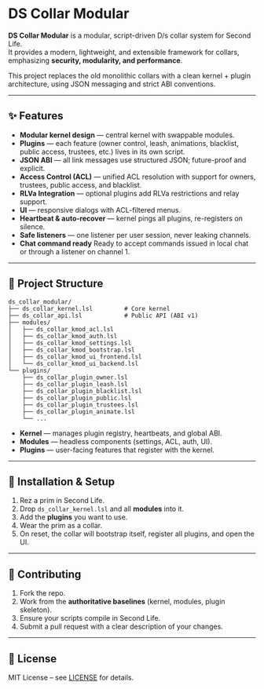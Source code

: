 # DS Collar Modular

**DS Collar Modular** is a modular, script-driven D/s collar system for Second Life.  
It provides a modern, lightweight, and extensible framework for collars, emphasizing **security, modularity, and performance**.  

This project replaces the old monolithic collars with a clean kernel + plugin architecture, using JSON messaging and strict ABI conventions.

---

## ✨ Features

- **Modular kernel design** — central kernel with swappable modules.  
- **Plugins** — each feature (owner control, leash, animations, blacklist, public access, trustees, etc.) lives in its own script.  
- **JSON ABI** — all link messages use structured JSON; future-proof and explicit.  
- **Access Control (ACL)** — unified ACL resolution with support for owners, trustees, public access, and blacklist.  
- **RLVa Integration** — optional plugins add RLVa restrictions and relay support.  
- **UI** — responsive dialogs with ACL-filtered menus.  
- **Heartbeat & auto-recover** — kernel pings all plugins, re-registers on silence.  
- **Safe listeners** — one listener per user session, never leaking channels.
- **Chat command ready** Ready to accept commands issued in local chat or through a listener on channel 1.  

---

## 📂 Project Structure

```
ds_collar_modular/
├── ds_collar_kernel.lsl         # Core kernel
├── ds_collar_api.lsl            # Public API (ABI v1)
├── modules/
│   ├── ds_collar_kmod_acl.lsl
│   ├── ds_collar_kmod_auth.lsl
│   ├── ds_collar_kmod_settings.lsl
│   ├── ds_collar_kmod_bootstrap.lsl
│   ├── ds_collar_kmod_ui_frontend.lsl
│   └── ds_collar_kmod_ui_backend.lsl
└── plugins/
    ├── ds_collar_plugin_owner.lsl
    ├── ds_collar_plugin_leash.lsl
    ├── ds_collar_plugin_blacklist.lsl
    ├── ds_collar_plugin_public.lsl
    ├── ds_collar_plugin_trustees.lsl
    ├── ds_collar_plugin_animate.lsl
    └── ...
```

- **Kernel** — manages plugin registry, heartbeats, and global ABI.  
- **Modules** — headless components (settings, ACL, auth, UI).  
- **Plugins** — user-facing features that register with the kernel.  

---

## 🚀 Installation & Setup

1. Rez a prim in Second Life.  
2. Drop `ds_collar_kernel.lsl` and all **modules** into it.  
3. Add the **plugins** you want to use.  
4. Wear the prim as a collar.  
5. On reset, the collar will bootstrap itself, register all plugins, and open the UI.  

---

## 🔧 Contributing

1. Fork the repo.  
2. Work from the **authoritative baselines** (kernel, modules, plugin skeleton).  
3. Ensure your scripts compile in Second Life.  
4. Submit a pull request with a clear description of your changes.  

---

## 📜 License

MIT License – see [LICENSE](./LICENSE) for details.

